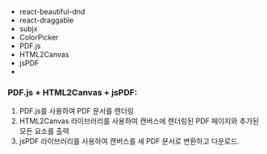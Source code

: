 
- react-beautiful-dnd
- react-draggable
- subjx
- ColorPicker
- PDF.js
- HTML2Canvas
- jsPDF
- 


### PDF.js + HTML2Canvas + jsPDF:
1.  PDF.js를 사용하여 PDF 문서를 렌더링
2. HTML2Canvas 라이브러리를 사용하여 캔버스에 렌더링된 PDF 페이지와 추가된 모든 요소를 출력
3. jsPDF 라이브러리를 사용하여 캔버스를 새 PDF 문서로 변환하고 다운로드.